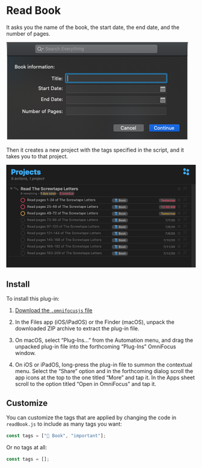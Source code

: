# Read Book

It asks you the name of the book, the start date, the end date, and the number of pages.

![The prompt of the script](read-book.png)

Then it creates a new project with the tags specified in the script, and it takes you to that project.

![The project that was created](read-book-project.png)

## Install

To install this plug-in:

1) [Download the `.omnifocusjs` file](https://raw.githubusercontent.com/agarrharr/OFScripts/master/Read%20Book/ReadBook.omnifocusjs)

2) In the Files app (iOS/iPadOS) or the Finder (macOS), unpack the downloaded ZIP archive to extract the plug-in file.

3) On macOS, select “Plug-Ins…” from the Automation menu, and drag the unpacked plug-in file into the forthcoming “Plug-Ins” OmniFocus window.

4) On iOS or iPadOS, long-press the plug-in file to summon the contextual menu. Select the “Share” option and in the forthcoming dialog scroll the app icons at the top to the one titled “More” and tap it. In the Apps sheet scroll to the option titled “Open in OmniFocus” and tap it.

## Customize

You can customize the tags that are applied by changing the code in `readBook.js` to include as many tags you want:

```js
const tags = ["📘 Book", "important"];
```

Or no tags at all:

```js
const tags = [];
```